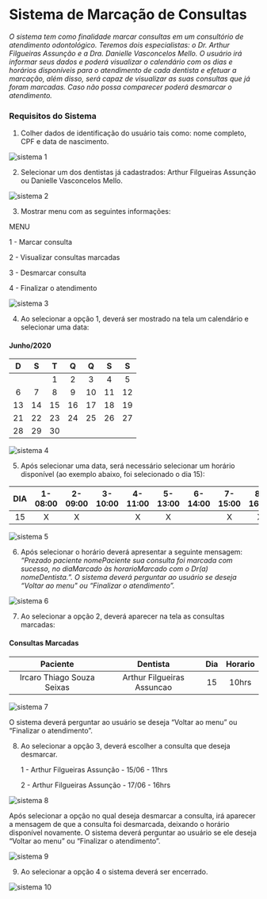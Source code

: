 # Sistema de Marcação de Consultas

_O sistema tem como finalidade marcar consultas em um consultório de atendimento odontológico. Teremos dois especialistas: o Dr. Arthur Filgueiras Assunção e a Dra. Danielle Vasconcelos Mello. O usuário irá informar seus dados e poderá visualizar o calendário com os dias e horários disponíveis para o atendimento de cada dentista e efetuar a marcação, além disso, será capaz de visualizar as suas consultas que já foram marcadas. Caso não possa comparecer poderá desmarcar o atendimento._

### Requisitos do Sistema 

1. Colher dados de identificação do usuário tais como: nome completo, CPF e data de nascimento.

![sistema 1](https://user-images.githubusercontent.com/70827699/125008509-05343f80-e039-11eb-9043-4655a6c0e743.png)

2. Selecionar um dos dentistas já cadastrados: Arthur Filgueiras Assunção ou Danielle Vasconcelos Mello.

![sistema 2](https://user-images.githubusercontent.com/70827699/125008597-2d23a300-e039-11eb-945a-9bbf1e8b15bc.png)

3. Mostrar menu com as seguintes informações:

MENU

1 - Marcar consulta

2 - Visualizar consultas marcadas

3 - Desmarcar consulta

4 - Finalizar o atendimento

![sistema 3](https://user-images.githubusercontent.com/70827699/125008656-56443380-e039-11eb-8631-1660964fa522.png)

4. Ao selecionar a opção 1, deverá ser mostrado na tela um calendário e selecionar uma data:
#### Junho/2020 ####                
 D | S | T | Q | Q | S | S 
:---: | :---: | :---: | :--: | :---: | :---: | :---:
 | | |1|2|3|4|5
 6|7|8|9|10|11|12
 13|14|15|16|17|18|19
 21|22|23|24|25|26|27
 28|29|30
  
![sistema 4](https://user-images.githubusercontent.com/70827699/125009094-3bbe8a00-e03a-11eb-81bf-c76eeb811663.png)

5. Após selecionar uma data, será necessário selecionar um horário disponível (ao exemplo abaixo, foi selecionado o dia 15):

 DIA | 1-08:00 | 2-09:00 | 3-10:00 | 4-11:00 | 5-13:00 | 6-14:00 | 7-15:00 | 8-16:00 
:---: | :---: | :---: | :--: | :---: | :---: | :---: | :---: | :---:
15| X | X | | X | X | | X | X

![sistema 5](https://user-images.githubusercontent.com/70827699/125010205-72959f80-e03c-11eb-9b35-52e1ac89e204.png)

6. Após selecionar o horário deverá apresentar a seguinte mensagem:
_“Prezado paciente nomePaciente sua consulta foi marcada com sucesso, no diaMarcado às horarioMarcado com o Dr(a) nomeDentista.”. 
O sistema deverá perguntar ao usuário se deseja “Voltar ao menu"  ou “Finalizar o atendimento”._

![sistema 6](https://user-images.githubusercontent.com/70827699/125010370-c1dbd000-e03c-11eb-99e4-b1afd7af148d.png)

7. Ao selecionar a opção 2, deverá aparecer na tela as consultas marcadas:
#### Consultas Marcadas ####                
 Paciente | Dentista | Dia | Horario 
:---: | :---: | :---: | :--: 
 Ircaro Thiago Souza Seixas | Arthur Filgueiras Assuncao | 15 | 10hrs
 
![sistema 7](https://user-images.githubusercontent.com/70827699/125010650-4fb7bb00-e03d-11eb-97c7-8fc0b12dbcf0.png)

O sistema deverá perguntar ao usuário se deseja “Voltar ao menu” ou “Finalizar o atendimento”.

8. Ao selecionar a opção 3, deverá escolher a consulta que deseja desmarcar.
 
	1 - Arthur Filgueiras Assunção - 15/06 - 11hrs
	
	2 - Arthur Filgueiras Assunção - 17/06 - 16hrs

![sistema 8](https://user-images.githubusercontent.com/70827699/125010728-7e359600-e03d-11eb-80ec-eeca06e4d211.png)

Após selecionar a opção no qual deseja desmarcar a consulta, irá aparecer a mensagem de que a consulta foi desmarcada, deixando o horário disponível novamente. O sistema deverá perguntar ao usuário se ele deseja “Voltar ao menu” ou “Finalizar o atendimento”.

![sistema 9](https://user-images.githubusercontent.com/70827699/125010833-ad4c0780-e03d-11eb-86cc-c7a2161c0b50.png)

9. Ao selecionar a opção 4 o sistema deverá ser encerrado.

![sistema 10](https://user-images.githubusercontent.com/70827699/125010901-d1a7e400-e03d-11eb-9e53-41c322069661.png)


  
  
  
